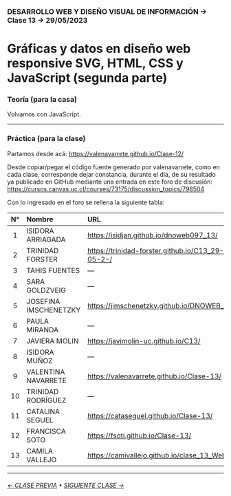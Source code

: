 ### DESARROLLO WEB Y DISEÑO VISUAL DE INFORMACIÓN → Clase 13 → 29/05/2023

# Gráficas y datos en diseño web responsive SVG, HTML, CSS y JavaScript (segunda parte)

### Teoría (para la casa)

Volvamos con JavaScript.

- - - - - - - - - - - - - - 

### Práctica (para la clase)

Partamos desde acá: https://valenavarrete.github.io/Clase-12/

Desde copiar/pegar el código fuente generado por valenavarrete, como en cada clase, corresponde dejar constancia, durante el día, de su resultado ya publicado en GitHub mediante una entrada en este foro de discusión: https://cursos.canvas.uc.cl/courses/73175/discussion_topics/798504

Con lo ingresado en el foro se rellena la siguiente tabla:

| N° | Nombre | URL |
|:---------:|:------------------------------|:---------------------------|
| 1 | ISIDORA ARRIAGADA | https://isidjan.github.io/dnoweb097_13/ |
| 2 | TRINIDAD FORSTER | https://trinidad-forster.github.io/C13_29-05-2-/ |
| 3 | TAHIS FUENTES | — |
| 4 | SARA GOLDZVEIG | — |
| 5 | JOSEFINA IMSCHENETZKY | https://jimschenetzky.github.io/DNOWEB_13/ |
| 6 | PAULA MIRANDA | — |
| 7 | JAVIERA MOLIN | https://javimolin-uc.github.io/C13/ |
| 8 | ISIDORA MUÑOZ | — |
| 9 | VALENTINA NAVARRETE | https://valenavarrete.github.io/Clase-13/ |
| 10 | TRINIDAD RODRÍGUEZ | — |
| 11 | CATALINA SEGUEL | https://cataseguel.github.io/Clase-13/ |
| 12 | FRANCISCA SOTO | https://fsoti.github.io/Clase-13/ |
| 13 | CAMILA VALLEJO | https://camivallejo.github.io/clase_13_Web/ |

- - - - - - - 

###### [← CLASE PREVIA](https://github.com/profesorfaco/dno097-2024/tree/main/clase-12) • [SIGUIENTE CLASE →](https://github.com/profesorfaco/dno097-2024/tree/main/clase-14)
